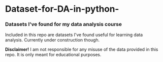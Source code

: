 # Dataset-for-DA-in-python-
### Datasets I've found for my data analysis course

Included in this repo are datasets I've found useful 
for learning data analysis. Currently under construction though.

**Disclaimer!**
I am not responsible for any misuse of the data provided in this
repo. It is only meant for educational purposes.



